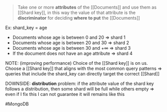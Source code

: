 >Take one or more **attributes** of the [[Documents]] and use them as [[Shard key]], in this way the value of that attribute is the **discriminator** for deciding **where to put** the [[Documents]]

  

Ex: shard_key = age

- Documents whose age is between 0 and 20 ⇒ shard 1
- Documents whose age is between 20 and 30 ⇒ shard 2
- Documents whose age is between 30 and +∞ ⇒ shard 3
- If the document does not have an age attribute ⇒ shard 4

  

NOTE: (improving performance)
	Choice of the [[Shard key]] is on us.
	Choose a [[Shard key]] that aligns with the most common query patterns ⇒ queries that include the shard_key can directly target the correct [[Shard]] 


DOWNSIDE: 
	**distribution** problem: if the attribute value of the shard key follows a distribution, then some shard will be full while others empty ⇒ even if I fix this I can not guarantee it will remains like this

#MongoDB